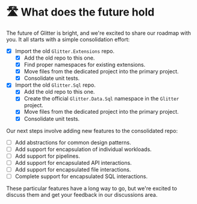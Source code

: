 # 🛣️ What does the future hold

The future of Glitter is bright, and we're excited to share our roadmap with you. It all starts with a simple
consolidation effort:

- [x] Import the old `Glitter.Extensions` repo.
    - [x] Add the old repo to this one.
    - [x] Find proper namespaces for existing extensions.
    - [x] Move files from the dedicated project into the primary project.
    - [x] Consolidate unit tests.
- [x] Import the old `Glitter.Sql` repo.
    - [x] Add the old repo to this one.
    - [x] Create the official `Glitter.Data.Sql` namespace in the `Glitter` project.
    - [x] Move files from the dedicated project into the primary project.
    - [x] Consolidate unit tests.

Our next steps involve adding new features to the consolidated repo:

- [ ] Add abstractions for common design patterns.
- [ ] Add support for encapsulation of individual workloads.
- [ ] Add support for pipelines.
- [ ] Add support for encapsulated API interactions.
- [ ] Add support for encapsulated file interactions.
- [ ] Complete support for encapsulated SQL interactions.

These particular features have a long way to go, but we're excited to discuss them and get your feedback in our
discussions area.